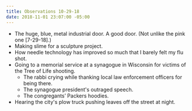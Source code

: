 ```yaml
---
title: Observations 10-29-18
date: 2018-11-01 23:07:00 -05:00
---
```


- The huge, blue, metal industrial door. A good door. (Not unlike the pink one [7-29-18].)
- Making slime for a sculpture project.
- How needle technology has improved so much that I barely felt my flu shot.
- Going to a memorial service at a synagogue in Wisconsin for victims of the Tree of Life shooting.
	- The rabbi crying while thanking local law enforcement officers for being there.
	- The synagogue president's outraged speech.
	- The congregants’ Packers hoodies.
- Hearing the city's plow truck pushing leaves off the street at night.